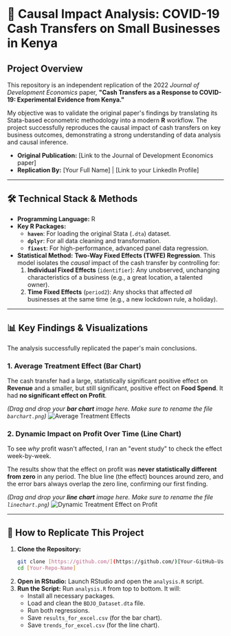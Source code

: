 # 🔬 Causal Impact Analysis: COVID-19 Cash Transfers on Small Businesses in Kenya

## Project Overview

This repository is an independent replication of the 2022 *Journal of Development Economics* paper, **"Cash Transfers as a Response to COVID-19: Experimental Evidence from Kenya."**

My objective was to validate the original paper's findings by translating its Stata-based econometric methodology into a modern **R** workflow. The project successfully reproduces the causal impact of cash transfers on key business outcomes, demonstrating a strong understanding of data analysis and causal inference.

* **Original Publication:** [Link to the Journal of Development Economics paper]
* **Replication By:** [Your Full Name] | [Link to your LinkedIn Profile]

---

## 🛠️ Technical Stack & Methods

* **Programming Language:** R
* **Key R Packages:**
    * **`haven`**: For loading the original Stata (`.dta`) dataset.
    * **`dplyr`**: For all data cleaning and transformation.
    * **`fixest`**: For high-performance, advanced panel data regression.
* **Statistical Method:** **Two-Way Fixed Effects (TWFE) Regression**. This model isolates the *causal* impact of the cash transfer by controlling for:
    1.  **Individual Fixed Effects** (`identifier`): Any unobserved, unchanging characteristics of a business (e.g., a great location, a talented owner).
    2.  **Time Fixed Effects** (`period2`): Any shocks that affected *all* businesses at the same time (e.g., a new lockdown rule, a holiday).

---

## 📊 Key Findings & Visualizations

The analysis successfully replicated the paper's main conclusions.

### 1. Average Treatment Effect (Bar Chart)

The cash transfer had a large, statistically significant positive effect on **Revenue** and a smaller, but still significant, positive effect on **Food Spend**. It had **no significant effect on Profit**.

*(Drag and drop your **bar chart** image here. Make sure to rename the file `barchart.png`)*
![Average Treatment Effects](barchart.png)

### 2. Dynamic Impact on Profit Over Time (Line Chart)

To see *why* profit wasn't affected, I ran an "event study" to check the effect week-by-week.

The results show that the effect on profit was **never statistically different from zero** in any period. The blue line (the effect) bounces around zero, and the error bars always overlap the zero line, confirming our first finding.

*(Drag and drop your **line chart** image here. Make sure to rename the file `linechart.png`)*
![Dynamic Treatment Effect on Profit](linechart.png)

---

## 🚀 How to Replicate This Project

1.  **Clone the Repository:**
    ```bash
    git clone [https://github.com/](https://github.com/)[Your-GitHub-Username]/[Your-Repo-Name].git
    cd [Your-Repo-Name]
    ```
2.  **Open in RStudio:** Launch RStudio and open the `analysis.R` script.
3.  **Run the Script:** Run `analysis.R` from top to bottom. It will:
    * Install all necessary packages.
    * Load and clean the `BDJO_Dataset.dta` file.
    * Run both regressions.
    * Save `results_for_excel.csv` (for the bar chart).
    * Save `trends_for_excel.csv` (for the line chart).

